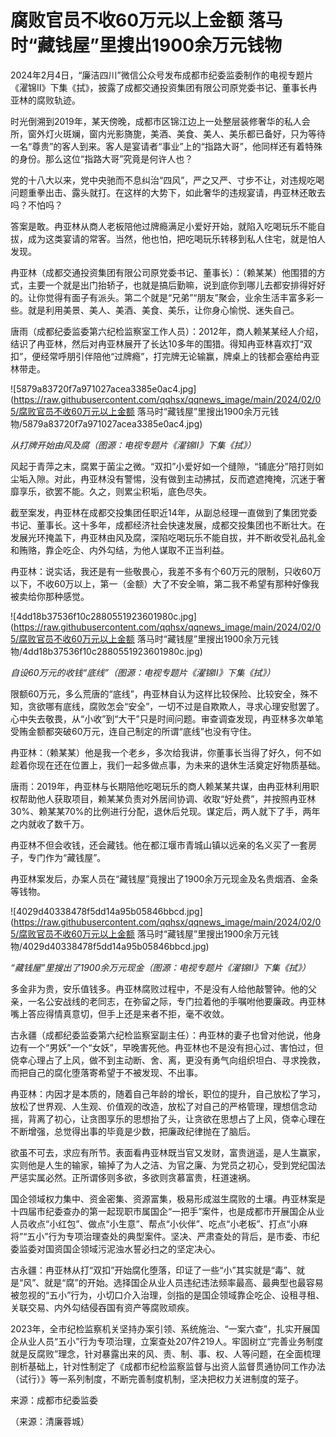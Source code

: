# 腐败官员不收60万元以上金额 落马时“藏钱屋”里搜出1900余万元钱物

2024年2月4日，“廉洁四川”微信公众号发布成都市纪委监委制作的电视专题片《濯锦Ⅱ》下集《拭》，披露了成都交通投资集团有限公司原党委书记、董事长冉亚林的腐败轨迹。

时光倒溯到2019年，某天傍晚，成都市区锦江边上一处整层装修奢华的私人会所，窗外灯火斑斓，窗内光影旖旎，美酒、美食、美人、美乐都已备好，只为等待一名“尊贵”的客人到来。客人是宴请者“事业”上的“指路大哥”，他同样还有着特殊的身份。那么这位“指路大哥”究竟是何许人也？

党的十八大以来，党中央驰而不息纠治“四风”，严之又严、寸步不让，对违规吃喝问题重拳出击、露头就打。在这样的大势下，如此奢华的违规宴请，冉亚林还敢去吗？不怕吗？

答案是敢。冉亚林从商人老板陪他过牌瘾满足小爱好开始，就陷入吃喝玩乐不能自拔，成为这类宴请的常客。当然，他也怕，把吃喝玩乐转移到私人住宅，就是怕人发现。

冉亚林（成都交通投资集团有限公司原党委书记、董事长）：（赖某某）他围猎的方式，主要一个就是出门抬轿子，也就是搞后勤嘛，说到底你到哪儿去都安排得好好的。让你觉得有面子有派头。第二个就是“兄弟”“朋友”聚会，业余生活丰富多彩一些。就是利用美景、美人、美酒、美食、美乐，让你身心愉悦、迷失自己。

唐雨（成都纪委监委第六纪检监察室工作人员）：2012年，商人赖某某经人介绍，结识了冉亚林，然后对冉亚林展开了长达10多年的围猎。得知冉亚林喜欢打“双扣”，便经常呼朋引伴陪他“过牌瘾”，打完牌无论输赢，牌桌上的钱都会塞给冉亚林带走。

![5879a83720f7a971027acea3385e0ac4.jpg](https://raw.githubusercontent.com/qqhsx/qqnews_image/main/2024/02/05/腐败官员不收60万元以上金额 落马时“藏钱屋”里搜出1900余万元钱物/5879a83720f7a971027acea3385e0ac4.jpg)

_从打牌开始由风及腐（图源：电视专题片《濯锦Ⅱ》下集《拭》）_

风起于青萍之末，腐累于菌尘之微。“双扣”小爱好如一个缝隙，“铺底分”陪打则如尘垢入隙。对此，冉亚林没有警惕，没有做到主动拂拭，反而遮遮掩掩，沉迷于奢靡享乐，欲罢不能。久之，则累尘积垢，底色尽失。

截至案发，冉亚林在成都交投集团任职近14年，从副总经理一直做到了集团党委书记、董事长。这十多年，成都经济社会快速发展，成都交投集团也不断壮大。在发展光环掩盖下，冉亚林由风及腐，深陷吃喝玩乐不能自拔，并不断收受礼品礼金和贿赂，靠企吃企、内外勾结，为他人谋取不正当利益。

冉亚林：说实话，我还是有一些敬畏心，我差不多有个60万元的限制，只收60万以下，不收60万以上，第一（金额）大了不安全嘛，第二我不希望有那种好像我被卖给你那种感觉。

![4dd18b37536f10c2880551923601980c.jpg](https://raw.githubusercontent.com/qqhsx/qqnews_image/main/2024/02/05/腐败官员不收60万元以上金额 落马时“藏钱屋”里搜出1900余万元钱物/4dd18b37536f10c2880551923601980c.jpg)

_自设60万元的收钱“底线”（图源：电视专题片《濯锦Ⅱ》下集《拭》）_

限额60万元，多么荒唐的“底线”，冉亚林自认为这样比较保险、比较安全，殊不知，贪欲哪有底线，腐败怎会“安全”，一切不过是自欺欺人，寻求心理安慰罢了。心中失去敬畏，从“小收”到“大干”只是时间问题。审查调查发现，冉亚林多次单笔受贿金额都突破60万元，连自己制定的所谓“底线”也没有守住。

冉亚林：（赖某某）他是我一个老乡，多次给我讲，你董事长当得了好久，何不如趁着你现在还在位置上，我们一起多做点事，为未来的退休生活奠定好物质基础。

唐雨：2019年，冉亚林与长期陪他吃喝玩乐的商人赖某某共谋，由冉亚林利用职权帮助他人获取项目，赖某某负责对外居间协调、收取“好处费”，并按照冉亚林30%、赖某某70%的比例进行分配，退休后兑现。谋定后，两人就下了手，两年之内就收了数千万。

冉亚林不但会收钱，还会藏钱。他在都江堰市青城山镇以远亲的名义买了一套房子，专门作为“藏钱屋”。

冉亚林案发后，办案人员在“藏钱屋”竟搜出了1900余万元现金及名贵烟酒、金条等钱物。

![4029d40338478f5dd14a95b05846bbcd.jpg](https://raw.githubusercontent.com/qqhsx/qqnews_image/main/2024/02/05/腐败官员不收60万元以上金额 落马时“藏钱屋”里搜出1900余万元钱物/4029d40338478f5dd14a95b05846bbcd.jpg)

 _“藏钱屋”里搜出了1900余万元现金（图源：电视专题片《濯锦Ⅱ》下集《拭》）_

多金非为贵，安乐值钱多。冉亚林腐败过程中，不是没有人给他敲警钟。他的父亲，一名公安战线的老同志，在弥留之际，专门拉着他的手嘱咐他要廉政。冉亚林嘴上答应得情真意切，但手上还是来者不拒，毫不收敛。

古永疆（成都纪委监委第六纪检监察室副主任）：冉亚林的妻子也曾对他说，他身边有一个“男妖”一个“女妖”，早晚害死他。冉亚林也不是没有担心过、害怕过，但侥幸心理占了上风，做不到主动断、舍、离，更没有勇气向组织坦白、寻求挽救，而把自己的腐化堕落寄希望于不被发现、不出事。

冉亚林：内因才是本质的，随着自己年龄的增长，职位的提升，自己放松了学习，放松了世界观、人生观、价值观的改造，放松了对自己的严格管理，理想信念动摇，背离了初心，让贪图享乐的思想抬了头，让贪欲在思想占了上风，侥幸心理在不断增强，总觉得出事的毕竟是少数，把廉政纪律抛在了脑后。

欲虽不可去，求应有所节。表面看冉亚林既当官又发财，富贵逍遥，是人生赢家，实则他是人生的输家，输掉了为人之洁、为官之廉、为党员之初心，受到党纪国法严惩实属必然。正所谓侈则多欲，多欲则贪慕富贵，枉道速祸。

国企领域权力集中、资金密集、资源富集，极易形成滋生腐败的土壤。冉亚林案是十四届市纪委查办的第一起现职市属国企“一把手”案件，也是成都市开展国企从业人员收点“小红包”、做点“小生意”、帮点“小伙伴”、吃点“小老板”、打点“小麻将”“五小”行为专项治理查处的典型案件。坚决、严肃查处的背后，是市委、市纪委监委对国资国企领域污泥浊水誓必扫之的坚定决心。

古永疆：冉亚林从打“双扣”开始腐化堕落，印证了一些“小”其实就是“毒”、就是“风”、就是“腐”的开始。选择国企从业人员违纪违法频率最高、最典型也最容易被忽视的“五小”行为，小切口介入治理，剑指的是国企领域靠企吃企、设租寻租、关联交易、内外勾结侵吞国有资产等腐败顽疾。

2023年，全市纪检监察机关坚持办案引领、系统施治、“一案六查”，扎实开展国企从业人员“五小”行为专项治理，立案查处207件219人。牢固树立“完善业务制度就是反腐败”理念，针对暴露出来的风、责、制、事、权、人等问题，在全面梳理剖析基础上，针对性制定了《成都市纪检监察监督与出资人监督贯通协同工作办法（试行）》等一系列制度，不断完善制度机制，坚决把权力关进制度的笼子。

来源：成都市纪委监委

（来源：清廉蓉城）

